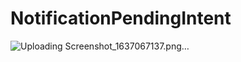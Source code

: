# NotificationPendingIntent

![Uploading Screenshot_1637067137.png…](
![Screenshot_1637067142](https://user-images.githubusercontent.com/45007881/141991722-0deba2bc-a41b-4118-b955-747becb3b1fd.png)
)
